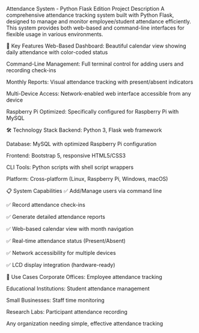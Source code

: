 Attendance System - Python Flask Edition
Project Description
A comprehensive attendance tracking system built with Python Flask, designed to manage and monitor employee/student attendance efficiently. This system provides both web-based and command-line interfaces for flexible usage in various environments.

🚀 Key Features
Web-Based Dashboard: Beautiful calendar view showing daily attendance with color-coded status

Command-Line Management: Full terminal control for adding users and recording check-ins

Monthly Reports: Visual attendance tracking with present/absent indicators

Multi-Device Access: Network-enabled web interface accessible from any device

Raspberry Pi Optimized: Specifically configured for Raspberry Pi with MySQL

🛠️ Technology Stack
Backend: Python 3, Flask web framework

Database: MySQL with optimized Raspberry Pi configuration

Frontend: Bootstrap 5, responsive HTML5/CSS3

CLI Tools: Python scripts with shell script wrappers

Platform: Cross-platform (Linux, Raspberry Pi, Windows, macOS)

📋 System Capabilities
✅ Add/Manage users via command line

✅ Record attendance check-ins

✅ Generate detailed attendance reports

✅ Web-based calendar view with month navigation

✅ Real-time attendance status (Present/Absent)

✅ Network accessibility for multiple devices

✅ LCD display integration (hardware-ready)

🎯 Use Cases
Corporate Offices: Employee attendance tracking

Educational Institutions: Student attendance management

Small Businesses: Staff time monitoring

Research Labs: Participant attendance recording

Any organization needing simple, effective attendance tracking
